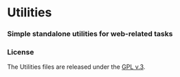 
# Utilities


### Simple standalone utilities for web-related tasks


### License

The Utilities files are released under the [GPL v.3](https://www.gnu.org/licenses/gpl-3.0.html).
